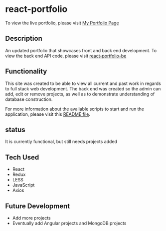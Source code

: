 # react-portfolio
To view the live portfolio, please visit [My Portfolio Page](http://tiffanysimionescu.com/)

## Description

An updated portfolio that showcases front and back end development. To view the back end API code, please visit [react-portfolio-be](https://github.com/tiffany-simionescu/react-portfolio-be)

## Functionality 

This site was created to be able to view all current and past work in regards to full stack web development. The back end was created so the admin can add, edit or remove projects, as well as to demonstrate understanding of database construction. 

For more information about the avaliable scripts to start and run the application, please visit this [README file](https://github.com/tiffany-simionescu/react-portfolio/blob/master/my-portfolio/README.md).

## status 

It is currently functional, but still needs projects added

## Tech Used

- React
- Redux
- LESS
- JavaScript
- Axios

 ## Future Development
 
 - Add more projects
 - Eventually add Angular projects and MongoDB projects
 